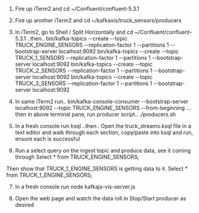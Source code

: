 1. Fire up iTerm2 and 
cd ~/Confluent/confluent-5.3.1

2. Fire up another iTerm2 and 
cd ~/kafkavis/truck_sensors/producers

3. In iTerm2, go to Shell / Split Horizontally and
cd ~/Confluent/confluent-5.3.1
..then..
bin/kafka-topics --create --topic TRUCK_ENGINE_SENSORS --replication-factor 1 --partitions 1 --bootstrap-server localhost:9092
bin/kafka-topics --create --topic TRUCK_1_SENSORS --replication-factor 1 --partitions 1 --bootstrap-server localhost:9092
bin/kafka-topics --create --topic TRUCK_2_SENSORS --replication-factor 1 --partitions 1 --bootstrap-server localhost:9092
bin/kafka-topics --create --topic TRUCK_3_SENSORS --replication-factor 1 --partitions 1 --bootstrap-server localhost:9092

4. In same iTerm2 run..
bin/kafka-console-consumer --bootstrap-server localhost:9092 --topic TRUCK_ENGINE_SENSORS --from-beginning
…then in above terminal pane, run producer script..
./producers.sh

5. In a fresh console run 
ksql
..then..
Open the truck_streams.ksql file in a text editor and walk through each section, copy/paste into ksql and run, ensure each is successful

6. Run a select query on the ingest topic and produce data, see it coming through
Select * from TRUCK_ENGINE_SENSORS;

Then show that TRUCK_1_ENGINE_SENSORS is getting data to it.
Select * from TRUCK_1_ENGINE_SENSORS;

7. In a fresh console run 
node kafkajs-vis-server.js

8. Open the web page and watch the data roll in
Stop/Start producer as desired
